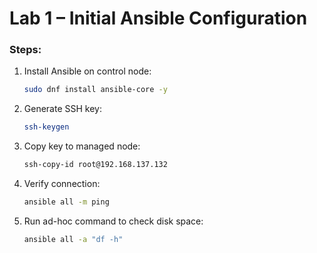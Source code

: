 # Lab 1 – Initial Ansible Configuration

### Steps:
1. Install Ansible on control node:
   ```bash
   sudo dnf install ansible-core -y
   ```

2. Generate SSH key:
   ```bash
   ssh-keygen
   ```

3. Copy key to managed node:
   ```bash
   ssh-copy-id root@192.168.137.132
   ```

4. Verify connection:
   ```bash
   ansible all -m ping
   ```

5. Run ad-hoc command to check disk space:
   ```bash
   ansible all -a "df -h"
   ```
